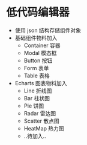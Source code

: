 # 低代码编辑器

- 使用 json 结构存储组件对象
- 基础组件物料加入
  - Container 容器
  - Modal 模态框
  - Button 按钮
  - Form 表单
  - Table 表格
- Echarts 图表物料加入
  - Line 折线图
  - Bar 柱状图
  - Pie 饼图
  - Radar 雷达图
  - Scatter 散点图
  - HeatMap 热力图
  - ..待加入..
